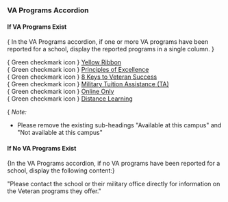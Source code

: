 ### VA Programs Accordion

#### If VA Programs Exist

{ In the VA Programs accordion, if one or more VA programs have been reported for a school, display the reported programs in a single column. }

{ Green checkmark icon } [Yellow Ribbon]()  
{ Green checkmark icon } [Principles of Excellence]()  
{ Green checkmark icon } [8 Keys to Veteran Success]()  
{ Green checkmark icon } [Military Tuition Assistance (TA)]()  
{ Green checkmark icon } [Online Only]()  
{ Green checkmark icon } [Distance Learning]()  

{ *Note:* 
* Please remove the existing sub-headings "Available at this campus" and "Not available at this campus"


#### If No VA Programs Exist

{In the VA Programs accordion, if no VA programs have been reported for a school, display the following content:}

"Please contact the school or their military office directly for information on the Veteran programs they offer."  
